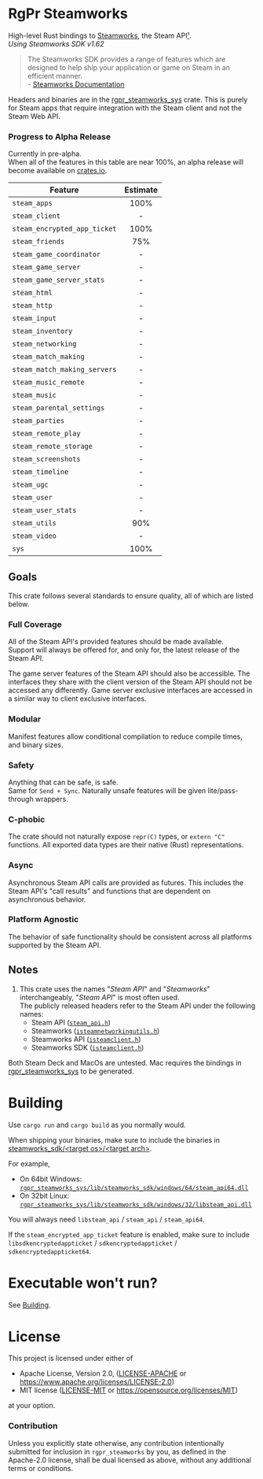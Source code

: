 # RgPr Steamworks

High-level Rust bindings to [Steamworks](https://partner.steamgames.com/), the Steam API[¹](#notes).  
*Using Steamworks SDK v1.62*

> The Steamworks SDK provides a range of features which are designed to help ship your application or game on Steam in an efficient manner.  
> \- [Steamworks Documentation](https://partner.steamgames.com/doc/sdk)

Headers and binaries are in the [rgpr_steamworks_sys](rgpr_steamworks_sys) crate.
This is purely for Steam apps that require integration with the Steam client and not the Steam Web API.

### Progress to Alpha Release

Currently in pre-alpha.  
When all of the features in this table are near 100%,
an alpha release will become available on [crates.io](https://crates.io).

| Feature                      | Estimate |
|------------------------------|:--------:|
| `steam_apps`                 |   100%   |
| `steam_client`               |    -     |
| `steam_encrypted_app_ticket` |   100%   |
| `steam_friends`              |   75%    |
| `steam_game_coordinator`     |    -     |
| `steam_game_server`          |    -     |
| `steam_game_server_stats`    |    -     |
| `steam_html`                 |    -     |
| `steam_http`                 |    -     |
| `steam_input`                |    -     |
| `steam_inventory`            |    -     |
| `steam_networking`           |    -     |
| `steam_match_making`         |    -     |
| `steam_match_making_servers` |    -     |
| `steam_music_remote`         |    -     |
| `steam_music`                |    -     |
| `steam_parental_settings`    |    -     |
| `steam_parties`              |    -     |
| `steam_remote_play`          |    -     |
| `steam_remote_storage`       |    -     |
| `steam_screenshots`          |    -     |
| `steam_timeline`             |    -     |
| `steam_ugc`                  |    -     |
| `steam_user`                 |    -     |
| `steam_user_stats`           |    -     |
| `steam_utils`                |   90%    |
| `steam_video`                |    -     |
| `sys`                        |   100%   |

## Goals

This crate follows several standards to ensure quality, all of which are listed below.

### Full Coverage

All of the Steam API's provided features should be made available.  
Support will always be offered for, and only for, the latest release of the Steam API.

The game server features of the Steam API should also be accessible.
The interfaces they share with the client version of the Steam API should not be accessed any differently.
Game server exclusive interfaces are accessed in a similar way to client exclusive interfaces.

### Modular

Manifest features allow conditional compilation to reduce compile times, and binary sizes.

### Safety

Anything that can be safe, is safe.  
Same for `Send + Sync`.
Naturally unsafe features will be given lite/pass-through wrappers.

### C-phobic

The crate should not naturally expose `repr(C)` types, or `extern "C"` functions.
All exported data types are their native (Rust) representations.

### Async

Asynchronous Steam API calls are provided as futures.
This includes the Steam API's "call results" and functions that are dependent on asynchronous behavior.

### Platform Agnostic

The behavior of safe functionality should be consistent across all platforms supported by the Steam API.

## Notes

1. This crate uses the names "_Steam API_" and "_Steamworks_" interchangeably, "_Steam API_" is most often used.  
   The publicly released headers refer to the Steam API under the following names:
	- Steam API ([`steam_api.h`](rgpr_steamworks_sys/lib/steamworks_sdk/headers/steam/steam_api.h))
	- Steamworks ([`isteamnetworkingutils.h`](rgpr_steamworks_sys/lib/steamworks_sdk/headers/steam/isteamnetworkingutils.h))
	- Steamworks API ([`isteamclient.h`](rgpr_steamworks_sys/lib/steamworks_sdk/headers/steam/isteamclient.h))
	- Steamworks SDK ([`isteamclient.h`](rgpr_steamworks_sys/lib/steamworks_sdk/headers/steam/isteamclient.h))

Both Steam Deck and MacOs are untested.
Mac requires the bindings in [rgpr_steamworks_sys](rgpr_steamworks_sys) to be generated.

# Building

Use `cargo run` and `cargo build` as you normally would.

When shipping your binaries, make sure to include the binaries in [steamworks_sdk/\<target os\>/\<target arch\>](rgpr_steamworks_sys/lib/steamworks_sdk).

For example,

- On 64bit Windows: [`rgpr_steamworks_sys/lib/steamworks_sdk/windows/64/steam_api64.dll`](rgpr_steamworks_sys/lib/steamworks_sdk/windows/64)
- On 32bit Linux: [`rgpr_steamworks_sys/lib/steamworks_sdk/windows/32/libsteam_api.dll`](rgpr_steamworks_sys/lib/steamworks_sdk/windows/32)

You will always need `libsteam_api` / `steam_api` / `steam_api64`.

If the `steam_encrypted_app_ticket` feature is enabled, make sure to include `libsdkencryptedappticket` / `sdkencryptedappticket` / `sdkencryptedappticket64`.

# Executable won't run?

See [Building](#building).

# License

This project is licensed under either of

- Apache License, Version 2.0, ([LICENSE-APACHE](LICENSE-APACHE) or  https://www.apache.org/licenses/LICENSE-2.0)
- MIT license ([LICENSE-MIT](LICENSE-MIT) or https://opensource.org/licenses/MIT)

at your option.

### Contribution

Unless you explicitly state otherwise, any contribution intentionally submitted
for inclusion in `rgpr_steamworks` by you, as defined in the Apache-2.0 license, shall be
dual licensed as above, without any additional terms or conditions.
